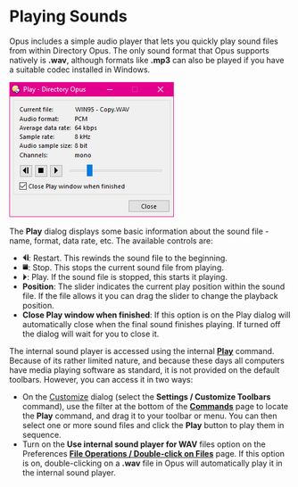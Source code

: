 # Playing Sounds

Opus includes a simple audio player that lets you quickly play sound files from within Directory Opus. The only sound format that Opus supports natively is **.wav**, although formats like **.mp3** can also be played if you have a suitable codec installed in Windows.

![](/Manual/images/media/play.png) 

The **Play** dialog displays some basic information about the sound file - name, format, data rate, etc. The available controls are:

- ![](/Manual/images/media/rewind.png): Restart. This rewinds the sound file to the beginning.
- ![](/Manual/images/media/stop.png): Stop. This stops the current sound file from playing.
- ![](/Manual/images/media/play_button.png): Play. If the sound file is stopped, this starts it playing.
- **Position**: The slider indicates the current play position within the sound file. If the file allows it you can drag the slider to change the playback position.
- **Close Play window when finished**: If this option is on the Play dialog will automatically close when the final sound finishes playing. If turned off the dialog will wait for you to close it.

The internal sound player is accessed using the internal **[Play](/Manual/reference/command_reference/internal_commands/play.md)** command. Because of its rather limited nature, and because these days all computers have media playing software as standard, it is not provided on the default toolbars. However, you can access it in two ways:

- On the [Customize](/Manual/customize/RAEDME.md) dialog (select the **Settings / Customize Toolbars** command), use the filter at the bottom of the **[Commands](/Manual/customize/the_customize_dialog/commands/RAEDME.md)** page to locate the **Play** command, and drag it to your toolbar or menu. You can then select one or more sound files and click the **Play** button to play them in sequence.
- Turn on the **Use internal sound player for WAV** files option on the Preferences **[File Operations / Double-click on Files](/Manual/preferences/preferences_categories/file_operations/double-click_files/RAEDME.md)** page. If this option is on, double-clicking on a **.wav** file in Opus will automatically play it in the internal sound player.

 
